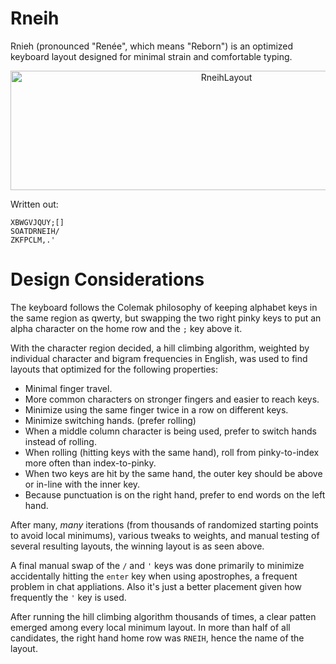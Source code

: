 # Rneih
Rnieh (pronounced "Renée", which means "Reborn") is an optimized keyboard layout designed for minimal strain and comfortable typing.

<p align="center">
<img width="675" height="191" alt="RneihLayout" src="https://github.com/user-attachments/assets/37ffaddb-ff5b-4c33-9516-46fd3089fef9" />
</p>

Written out:

```
XBWGVJQUY;[]
SOATDRNEIH/
ZKFPCLM,.'
```

# Design Considerations
The keyboard follows the Colemak philosophy of keeping alphabet keys in the same region as qwerty, but swapping the two right pinky keys to put an alpha character on the home row and the `;` key above it.

With the character region decided, a hill climbing algorithm, weighted by individual character and bigram frequencies in English, was used to find layouts that optimized for the following properties:

- Minimal finger travel.
- More common characters on stronger fingers and easier to reach keys.
- Minimize using the same finger twice in a row on different keys.
- Minimize switching hands. (prefer rolling)
- When a middle column character is being used, prefer to switch hands instead of rolling.
- When rolling (hitting keys with the same hand), roll from pinky-to-index more often than index-to-pinky.
- When two keys are hit by the same hand, the outer key should be above or in-line with the inner key.
- Because punctuation is on the right hand, prefer to end words on the left hand.

After many, *many* iterations (from thousands of randomized starting points to avoid local minimums), various tweaks to weights, and manual testing of several resulting layouts, the winning layout is as seen above.

A final manual swap of the `/` and `'` keys was done primarily to minimize accidentally hitting the `enter` key when using apostrophes, a frequent problem in chat appliations. Also it's just a better placement given how frequently the `'` key is used.

After running the hill climbing algorithm thousands of times, a clear patten emerged among every local minimum layout. In more than half of all candidates, the right hand home row was `RNEIH`, hence the name of the layout.
